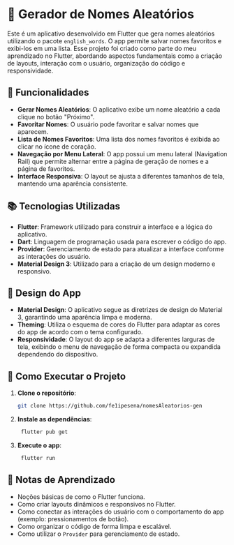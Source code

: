 # 📱 Gerador de Nomes Aleatórios

Este é um aplicativo desenvolvido em Flutter que gera nomes aleatórios utilizando o pacote `english_words`. O app permite salvar nomes favoritos e exibi-los em uma lista. Esse projeto foi criado como parte do meu aprendizado no Flutter, abordando aspectos fundamentais como a criação de layouts, interação com o usuário, organização do código e responsividade.

## 🚀 Funcionalidades

- **Gerar Nomes Aleatórios**: O aplicativo exibe um nome aleatório a cada clique no botão "Próximo".
- **Favoritar Nomes**: O usuário pode favoritar e salvar nomes que aparecem.
- **Lista de Nomes Favoritos**: Uma lista dos nomes favoritos é exibida ao clicar no ícone de coração.
- **Navegação por Menu Lateral**: O app possui um menu lateral (Navigation Rail) que permite alternar entre a página de geração de nomes e a página de favoritos.
- **Interface Responsiva**: O layout se ajusta a diferentes tamanhos de tela, mantendo uma aparência consistente.

## 📚 Tecnologias Utilizadas

- **Flutter**: Framework utilizado para construir a interface e a lógica do aplicativo.
- **Dart**: Linguagem de programação usada para escrever o código do app.
- **Provider**: Gerenciamento de estado para atualizar a interface conforme as interações do usuário.
- **Material Design 3**: Utilizado para a criação de um design moderno e responsivo.

## 🎨 Design do App

- **Material Design**: O aplicativo segue as diretrizes de design do Material 3, garantindo uma aparência limpa e moderna.
- **Theming**: Utiliza o esquema de cores do Flutter para adaptar as cores do app de acordo com o tema configurado.
- **Responsividade**: O layout do app se adapta a diferentes larguras de tela, exibindo o menu de navegação de forma compacta ou expandida dependendo do dispositivo.

## 🔧 Como Executar o Projeto

1. **Clone o repositório**:
   ```bash
   git clone https://github.com/fe1ipesena/nomesAleatorios-gen
2. **Instale as dependências**:
   ```bash
    flutter pub get
3. **Execute o app**:
   ```bash
    flutter run

## 📝 Notas de Aprendizado

- Noções básicas de como o Flutter funciona.
- Como criar layouts dinâmicos e responsivos no Flutter.
- Como conectar as interações do usuário com o comportamento do app (exemplo: pressionamentos de botão).
- Como organizar o código de forma limpa e escalável.
- Como utilizar o `Provider` para gerenciamento de estado.
